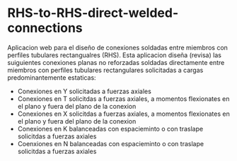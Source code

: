 RHS-to-RHS-direct-welded-connections
====================================

Aplicacion web para el diseño de conexiones soldadas entre miembros con perfiles tubulares rectangualres (RHS).
Esta aplicacion diseña (revisa) las suiguientes conexiones planas no reforzadas soldadas directamente entre miembros con perfiles tubulares rectangulares solicitadas a cargas predominantemente estaticas:
- 	Conexiones en Y solicitadas a fuerzas axiales
- 	Conexiones en T solicitdas a fuerzas axiales, a momentos flexionates en el plano y fuera del plano de la conexion 
- 	Conexiones en X solicitdas a fuerzas axiales, a momentos flexionates en el plano y fuera del plano de la conexion
- 	Conexiones en K balanceadas con espacieminto o con traslape solicitdas a fuerzas axiales 
- 	Coenxiones en N balanceadas con espacieminto o con traslape solicitdas a fuerzas axiales




